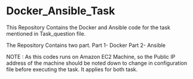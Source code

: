 # Docker_Ansible_Task
This Repository Contains the Docker and Ansible code for the task mentioned in Task_question file.

The Repository Contains two part. 
Part 1- Docker 
Part 2- Ansible


NOTE : As this codes runs on Amazon EC2 Machine, so the Public IP address of the machine should be noted down to change in configuration file before executing the task. It applies for both task.



